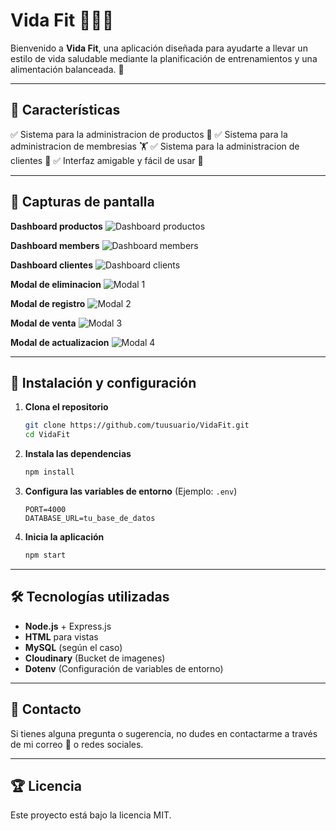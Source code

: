 # Vida Fit 🏋️‍♂️🥗

Bienvenido a **Vida Fit**, una aplicación diseñada para ayudarte a llevar un estilo de vida saludable mediante la planificación de entrenamientos y una alimentación balanceada. 🚀

---

## 📌 Características

✅ Sistema para la administracion de productos 🔐 ✅ Sistema para la administracion de membresias 🏋️ ✅ Sistema para la administracion de clientes 🥦 ✅ Interfaz amigable y fácil de usar 🎨

---

## 📸 Capturas de pantalla

**Dashboard productos**
![Dashboard productos](https://res.cloudinary.com/dohogoidz/image/upload/v1739765297/Captura_de_pantalla_2025-02-16_220059_zkxiuu.png)

**Dashboard members**
![Dashboard members](https://res.cloudinary.com/dohogoidz/image/upload/v1739765297/Captura_de_pantalla_2025-02-16_220448_ic8lme.png)

**Dashboard clientes**
![Dashboard clients](https://res.cloudinary.com/dohogoidz/image/upload/v1739765299/Captura_de_pantalla_2025-02-16_220718_rh934u.png)

**Modal de eliminacion**
![Modal 1](https://res.cloudinary.com/dohogoidz/image/upload/v1739765299/Captura_de_pantalla_2025-02-16_220628_ppurq9.png)

**Modal de registro**
![Modal 2](https://res.cloudinary.com/dohogoidz/image/upload/v1739765299/Captura_de_pantalla_2025-02-16_220535_y3krd0.png)

**Modal de venta**
![Modal 3](https://res.cloudinary.com/dohogoidz/image/upload/v1739765299/Captura_de_pantalla_2025-02-16_220654_rpty5h.png)

**Modal de actualizacion**
![Modal 4](https://res.cloudinary.com/dohogoidz/image/upload/v1739765299/Captura_de_pantalla_2025-02-16_220555_dqxewo.png)

---

## 🚀 Instalación y configuración

1. **Clona el repositorio**
   ```sh
   git clone https://github.com/tuusuario/VidaFit.git
   cd VidaFit
   ```
2. **Instala las dependencias**
   ```sh
   npm install
   ```
3. **Configura las variables de entorno** (Ejemplo: `.env`)
   ```env
   PORT=4000
   DATABASE_URL=tu_base_de_datos
   ```
4. **Inicia la aplicación**
   ```sh
   npm start
   ```

---

## 🛠️ Tecnologías utilizadas

- **Node.js** + Express.js
- **HTML** para vistas
- **MySQL** (según el caso)
- **Cloudinary** (Bucket de imagenes)
- **Dotenv** (Configuración de variables de entorno)

---

## 📩 Contacto

Si tienes alguna pregunta o sugerencia, no dudes en contactarme a través de mi correo 📧 o redes sociales.

---

## 🏆 Licencia

Este proyecto está bajo la licencia MIT.